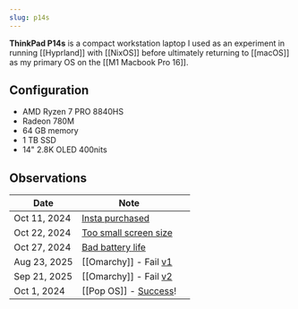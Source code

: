 ```yaml
---
slug: p14s
---
```


**ThinkPad P14s** is a compact workstation laptop I used as an experiment in running [[Hyprland]] with [[NixOS]] before ultimately returning to [[macOS]] as my primary OS on the [[M1 Macbook Pro 16]].

## Configuration

- AMD Ryzen 7 PRO 8840HS
- Radeon 780M
- 64 GB memory
- 1 TB SSD
- 14" 2.8K OLED 400nits

## Observations

| Date         | Note                                                                     |     |
| ------------ | ------------------------------------------------------------------------ | --- |
| Oct 11, 2024 | [Insta purchased](https://x.com/sridca/status/1844737458295988478)       |     |
| Oct 22, 2024 | [Too small screen size](https://x.com/sridca/status/1848833315631206725) |     |
| Oct 27, 2024 | [Bad battery life](https://x.com/sridca/status/1850614477797937186)      |     |
| Aug 23, 2025 | [[Omarchy]] - Fail [v1](https://x.com/sridca/status/1959440766159180283) |     |
| Sep 21, 2025 | [[Omarchy]] - Fail [v2](https://x.com/sridca/status/1969952240984277341) |     |
| Oct 1, 2024  | [[Pop OS]] - [Success](https://x.com/sridca/status/1973583560671125589)! |     |
